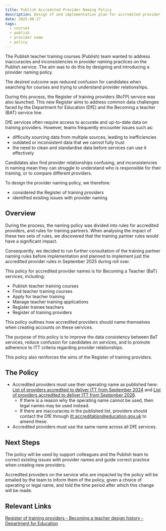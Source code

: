 ```yaml
---
title: Publish Accredited Provider Naming Policy 
description: Design of and implementation plan for accredited provider naming policy on Publish 
date: 2025-08-27
tags:
  - courses
  - publish
  - provider name
  - policy
---
```


The Publish teacher training courses (Publish) team wanted to address inaccuracies and inconsistencies in provider naming practices on the Publish service. The aim was to do this by designing and introducing a provider naming policy.

The desired outcome was reduced confusion for candidates when searching for courses and trying to understand provider relationships.  

During this process, the Register of training providers (RoTP) service was also launched. This new Register aims to address common data challenges faced by the Department for Education (DfE) and the Becoming a teacher (BAT) service line.

DfE services often require access to accurate and up-to-date data on training providers. However, teams frequently encounter issues such as:

- difficulty sourcing data from multiple sources, leading to inefficiencies
- outdated or inconsistent data that we cannot fully trust
- the need to clean and standardise data before services can use it effectively

Candidates also find provider relationships confusing, and inconsistencies in naming mean they can struggle to understand who is responsible for their training, or to compare different providers.

To design the provider naming policy, we therefore:

- considered the Register of training providers
- identified existing issues with provider naming

## Overview

During the process, the naming policy was divided into rules for accredited providers, and rules for training partners. When analysing the impact of these two sets of rules, we discovered that the training partner rules would have a significant impact.

Consequently, we decided to run further consultation of the training partner naming rules before implementation and planned to implement just the accredited provider rules in September 2025 during roll over.

This policy for accredited provider names is for Becoming a Teacher (BaT) services, including:  

- Publish teacher training courses  
- Find teacher training courses  
- Apply for teacher training  
- Manage teacher training applications  
- Register trainee teachers  
- Register of training providers  

This policy outlines how accredited providers should name themselves when creating accounts on these services.

The purpose of this policy is to improve the data consistency between BaT services, reduce confusion for candidates on services, and to promote adherence to ITT criteria regarding provider relationships.

This policy also reinforces the aims of the Register of training providers.

## The Policy

- Accredited providers must use their operating name as published here: [List of providers accredited to deliver ITT from September 2024](https://www.gov.uk/government/publications/accredited-initial-teacher-training-itt-providers/list-of-providers-accredited-to-deliver-itt-from-september-2024#contents) and [List of providers accredited to deliver ITT from September 2026](https://www.gov.uk/government/publications/accredited-initial-teacher-training-itt-providers/list-of-providers-accredited-to-deliver-itt-from-september-2026).  
  - If there is a reason why the operating name cannot be used, then legal names may be used instead.
  - If there are inaccuracies in the published list, providers should contact the DfE through <itt.accreditation@education.gov.uk> to amend these.
- Accredited providers must use the same name across all DfE services.  

## Next Steps

The policy will be used by support colleagues and the Publish team to correct existing issues with provider names and guide correct practice when creating new providers.

Accredited providers on the service who are impacted by the policy will be emailed by the team to inform them of the policy, given a choice of operating or legal name, and told the time period after which this change will be made.

## Relevant Links

[Register of training providers - Becoming a teacher design history - Department for Education](https://becoming-a-teacher.design-history.education.gov.uk/register-of-training-providers/)
